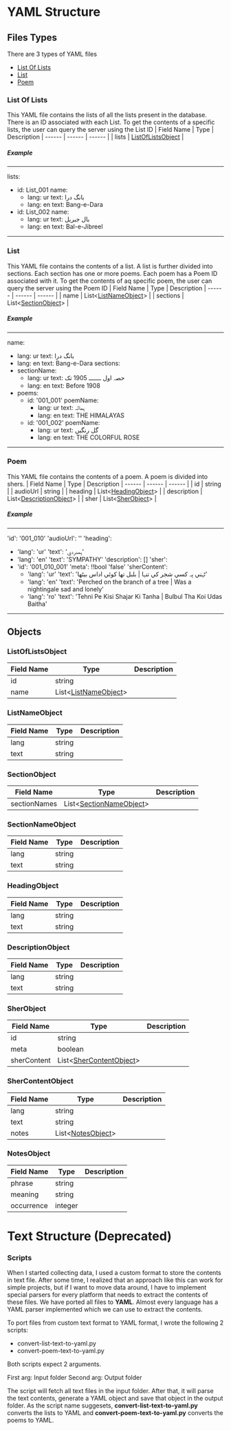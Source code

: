 # YAML Structure


## Files Types
There are 3 types of YAML files
* [List Of Lists](#lists-of-lists)
* [List](#list)
* [Poem](#poem)



###  List Of Lists
This YAML file contains the lists of all the lists present in the database. There is an ID associated with each List. To get the contents of a specific lists, the user can query the server using the List ID
| Field Name | Type | Description
| ------ | ------ | ------ |
| lists | [ListOfListsObject](#listoflistsobject) |

##### Example
---
lists:
- id: List_001
  name:
  - lang: ur
    text: بانگ درا
  - lang: en
    text: Bang-e-Dara
- id: List_002
  name:
  - lang: ur
    text: بال جبریل
  - lang: en
    text: Bal-e-Jibreel
---

### List
This YAML file contains the contents of a list. A list is further divided into sections. Each section has one or more poems. Each poem has a Poem ID associated with it. To get the contents of aq specific poem, the user can query the server using the Poem ID
| Field Name | Type | Description
| ------ | ------ | ------ |
| name | List<[ListNameObject](#listnameobject)> |
| sections | List<[SectionObject](sectionobject)> |

##### Example
---
name:
- lang: ur
  text: بانگ درا
- lang: en
  text: Bang-e-Dara
sections:
- sectionName:
  - lang: ur
    text: حصہ اول ـــــــ 1905 تک
  - lang: en
    text: Before 1908
- poems:
  - id: '001_001'
    poemName:
    - lang: ur
      text: ہمالہ
    - lang: en
      text: THE HIMALAYAS
  - id: '001_002'
    poemName:
    - lang: ur
      text: گل رنگيں
    - lang: en
      text: THE COLORFUL ROSE
---

### Poem
This YAML file contains the contents of a poem. A poem is divided into shers. 
| Field Name | Type | Description
| ------ | ------ | ------ |
| id | string |
| audioUrl | string |
| heading | List<[HeadingObject](#headingobject)> |
| description | List<[DescriptionObject](#descriptionobject)> |
| sher | List<[SherObject](#sherobject)> |

##### Example
---
'id': '001_010'
'audioUrl': ''
'heading':
- 'lang': 'ur'
  'text': 'ہمدردي'
- 'lang': 'en'
  'text': 'SYMPATHY'
'description': []
'sher':
- 'id': '001_010_001'
  'meta': !!bool 'false'
  'sherContent':
  - 'lang': 'ur'
    'text': 'ٹہني پہ کسي شجر کي تنہا | بلبل تھا کوئي اداس بيٹھا'
  - 'lang': 'en'
    'text': 'Perched on the branch of a tree | Was a nightingale sad and lonely'
  - 'lang': 'ro'
    'text': 'Tehni Pe Kisi Shajar Ki Tanha | Bulbul Tha Koi Udas Baitha'
---

## Objects
### ListOfListsObject
| Field Name | Type | Description
| ------ | ------ | ------ |
| id | string |
| name | List<[ListNameObject](#listnameobject)>

### ListNameObject
| Field Name | Type | Description
| ------ | ------ | ------ |
| lang | string |
| text | string |

### SectionObject
| Field Name | Type | Description
| ------ | ------ | ------ |
| sectionNames | List<[SectionNameObject](#sectionnameobject)> |

### SectionNameObject
| Field Name | Type | Description
| ------ | ------ | ------ |
| lang | string |
| text | string |

### HeadingObject
| Field Name | Type | Description
| ------ | ------ | ------ |
| lang | string |
| text | string |

### DescriptionObject
| Field Name | Type | Description
| ------ | ------ | ------ |
| lang | string |
| text | string |

### SherObject
| Field Name | Type | Description
| ------ | ------ | ------ |
| id | string |
| meta | boolean |
| sherContent | List<[SherContentObject](#shercontentobject)> |

### SherContentObject
| Field Name | Type | Description
| ------ | ------ | ------ |
| lang | string |
| text | string |
| notes | List<[NotesObject](#notesobject)>

### NotesObject
| Field Name | Type | Description
| ------ | ------ | ------ |
| phrase | string |
| meaning | string |
| occurrence | integer |

# Text Structure (Deprecated)

### Scripts
When I started collecting data, I used a custom format to store the contents in text file. After some time, I realized that an approach like this can work for simple projects, but if I want to move data around, I have to implement special parsers for every platform that needs to extract the contents of these files. We have ported all files to **YAML**. Almost every language has a YAML parser implemented which we can use to extract the contents. 

To port files from custom text format to YAML format, I wrote the following 2 scripts:

* convert-list-text-to-yaml.py
* convert-poem-text-to-yaml.py

Both scripts expect 2 arguments. 

First arg: Input folder
Second arg: Output folder

The script will fetch all text files in the input folder.
After that, it will parse the text contents, generate a YAML object and save that object in the output folder. As the script name suggesets, **convert-list-text-to-yaml.py** converts the lists to YAML and **convert-poem-text-to-yaml.py** converts the poems to YAML.

